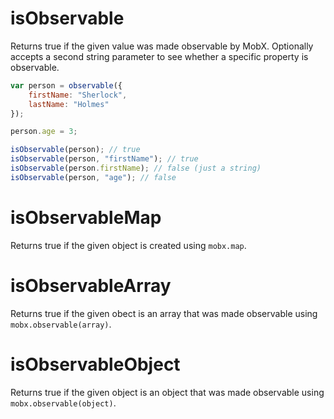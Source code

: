 # isObservable

Returns true if the given value was made observable by MobX.
Optionally accepts a second string parameter to see whether a specific property is observable.

```javascript
var person = observable({
	firstName: "Sherlock",
	lastName: "Holmes"
});

person.age = 3;

isObservable(person); // true
isObservable(person, "firstName"); // true
isObservable(person.firstName); // false (just a string)
isObservable(person, "age"); // false
```

# isObservableMap

Returns true if the given object is created using `mobx.map`.

# isObservableArray

Returns true if the given obect is an array that was made observable using `mobx.observable(array)`.

# isObservableObject

Returns true if the given object is an object that was made observable using `mobx.observable(object)`.
